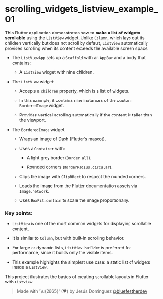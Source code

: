 # scrolling_widgets_listview_example_01

This Flutter application demonstrates how to **make a list of widgets scrollable** using the `ListView` widget. Unlike `Column`, which lays out its children vertically but does not scroll by default, `ListView` automatically provides scrolling when its content exceeds the available screen space.

- The `ListViewApp` sets up a `Scaffold` with an `AppBar` and a body that contains:

  - A `ListView` widget with nine children.

- The `ListView` widget:
  - Accepts a `children` property, which is a list of widgets.
  
  - In this example, it contains nine instances of the custom `BorderedImage` widget.
  - Provides vertical scrolling automatically if the content is taller than the viewport.

- The `BorderedImage` widget:
  - Wraps an image of Dash (Flutter’s mascot).
  
  - Uses a `Container` with:
    - A light grey border (`Border.all`).
    
    - Rounded corners (`BorderRadius.circular`).
  - Clips the image with `ClipRRect` to respect the rounded corners.
  - Loads the image from the Flutter documentation assets via `Image.network`.
  - Uses `BoxFit.contain` to scale the image proportionally.

### Key points:

- `ListView` is one of the most common widgets for displaying scrollable content.

- It is similar to `Column`, but with built-in scrolling behavior.
- For large or dynamic lists, `ListView.builder` is preferred for performance, since it builds only the visible items.
- This example highlights the simplest use case: a static list of widgets inside a `ListView`.

This project illustrates the basics of creating scrollable layouts in Flutter with `ListView`.

> Made with '\u{2665}' (♥) by Jesús Domínguez [@bluefeatherdev](https://github.com/bluefeatherdev)
